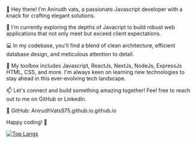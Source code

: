 👋 Hey there! I'm Anirudh vats, a passionate Javascript developer with a knack for crafting elegant solutions.

🚀 I'm currently exploring the depths of Javacript to build robust web applications that not only meet but exceed client expectations.

💻 In my codebase, you'll find a blend of clean architecture, efficient database design, and meticulous attention to detail.

🔧 My toolbox includes Javascript, ReactJs, NextJs, NodeJs, ExpressJs HTML, CSS, and more. I'm always keen on learning new technologies to stay ahead in this ever-evolving tech landscape.

📫 Let's connect and build something amazing together! Feel free to reach out to me on GitHub or LinkedIn.

🔗 GitHub: AnirudhVats975.github.io.github.io

Happy coding! 🚀


[![Top Langs](https://github-readme-stats.vercel.app/api/top-langs/?username=AnirudhVats975)](https://github.com/AnirudhVats975/github-readme-stats)
